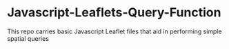 # Javascript-Leaflets-Query-Function
This repo carries basic Javascript Leaflet files that aid in performing simple spatial queries
